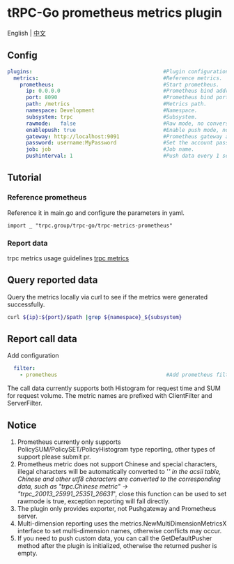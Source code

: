 # tRPC-Go prometheus metrics plugin 

English | [中文](README_CN.md)

## Config
```yaml
plugins:                                          #Plugin configuration.
  metrics:                                        #Reference metrics.
    prometheus:                                   #Start prometheus.
      ip: 0.0.0.0                                 #Prometheus bind address.
      port: 8090                                  #Prometheus bind port.
      path: /metrics                              #Metrics path.
      namespace: Development                      #Namespace.
      subsystem: trpc                             #Subsystem.
      rawmode:   false                            #Raw mode, no conversion of special characters for metrics.
      enablepush: true                            #Enable push mode, not enabled by default.
      gateway: http://localhost:9091              #Prometheus gateway address.
      password: username:MyPassword               #Set the account password, username and MyPassword are split by a colon.
      job: job                                    #Job name.
      pushinterval: 1                             #Push data every 1 second by default
```

## Tutorial
### Reference prometheus
Reference it in main.go and configure the parameters in yaml.

```golang
import _ "trpc.group/trpc-go/trpc-metrics-prometheus"
```

### Report data
trpc metrics usage guidelines [trpc metrics](https://github.com/trpc-group/trpc-go/blob/main/metrics/README.md)

## Query reported data
Query the metrics locally via curl to see if the metrics were generated successfully.
```bash
curl ${ip}:${port}/$path |grep ${namespace}_${subsystem}
```

## Report call data
Add configuration
```yaml
  filter:
    - prometheus                                   #Add prometheus filter
```
The call data currently supports both Histogram for request time and SUM for request volume.
The metric names are prefixed with ClientFilter and ServerFilter.


## Notice
1. Prometheus currently only supports PolicySUM/PolicySET/PolicyHistogram type reporting, other types of support please submit pr.
2. Prometheus metric does not support Chinese and special characters, illegal characters will be automatically converted to '_' in the acsii table, Chinese and other utf8 characters are converted to the corresponding data, such as "trpc.Chinese metric" -> "trpc_20013_25991_25351_26631_", close this function can be used to set rawmode is true, exception reporting will fail directly.
3. The plugin only provides exporter, not Pushgateway and Prometheus server.
4. Multi-dimension reporting uses the metrics.NewMultiDimensionMetricsX interface to set multi-dimension names, otherwise conflicts may occur.
5. If you need to push custom data, you can call the GetDefaultPusher method after the plugin is initialized, otherwise the returned pusher is empty.
